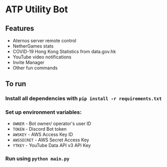# ATP Utility Bot
## Features
- Aternos server remote control
- NetherGames stats
- COVID-19 Hong Kong Statistics from data.gov.hk
- YouTube video notifications
- Invite Manager
- Other fun commands
## To run
### Install all dependencies with `pip install -r requirements.txt`
### Set up environment variables:
- `OWNER` - Bot owner/ operator's user ID
- `TOKEN` - Discord Bot token
- `AWSKEY` - AWS Access Key ID
- `AWSSECRET` - AWS Secret Access Key
- `YTKEY` - YouTube Data API v3 API Key
### Run using `python main.py`